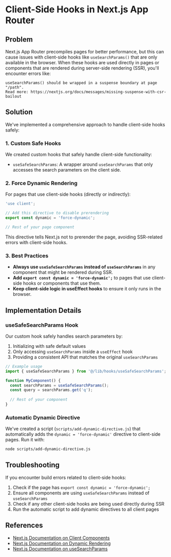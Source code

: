 # Client-Side Hooks in Next.js App Router

## Problem

Next.js App Router precompiles pages for better performance, but this can cause issues with client-side hooks like `useSearchParams()` that are only available in the browser. When these hooks are used directly in pages or components that are rendered during server-side rendering (SSR), you'll encounter errors like:

```
useSearchParams() should be wrapped in a suspense boundary at page "/path". 
Read more: https://nextjs.org/docs/messages/missing-suspense-with-csr-bailout
```

## Solution

We've implemented a comprehensive approach to handle client-side hooks safely:

### 1. Custom Safe Hooks

We created custom hooks that safely handle client-side functionality:

- `useSafeSearchParams`: A wrapper around `useSearchParams` that only accesses the search parameters on the client side.

### 2. Force Dynamic Rendering

For pages that use client-side hooks (directly or indirectly):

```typescript
'use client';

// Add this directive to disable prerendering
export const dynamic = 'force-dynamic';

// Rest of your page component
```

This directive tells Next.js not to prerender the page, avoiding SSR-related errors with client-side hooks.

### 3. Best Practices

- **Always use `useSafeSearchParams` instead of `useSearchParams`** in any component that might be rendered during SSR.
- **Add `export const dynamic = 'force-dynamic';`** to pages that use client-side hooks or components that use them.
- **Keep client-side logic in useEffect hooks** to ensure it only runs in the browser.

## Implementation Details

### useSafeSearchParams Hook

Our custom hook safely handles search parameters by:

1. Initializing with safe default values
2. Only accessing `useSearchParams` inside a `useEffect` hook
3. Providing a consistent API that matches the original `useSearchParams`

```typescript
// Example usage
import { useSafeSearchParams } from '@/lib/hooks/useSafeSearchParams';

function MyComponent() {
  const searchParams = useSafeSearchParams();
  const query = searchParams.get('q');
  
  // Rest of your component
}
```

### Automatic Dynamic Directive

We've created a script (`scripts/add-dynamic-directive.js`) that automatically adds the `dynamic = 'force-dynamic'` directive to client-side pages. Run it with:

```bash
node scripts/add-dynamic-directive.js
```

## Troubleshooting

If you encounter build errors related to client-side hooks:

1. Check if the page has `export const dynamic = 'force-dynamic';`
2. Ensure all components are using `useSafeSearchParams` instead of `useSearchParams`
3. Check if any other client-side hooks are being used directly during SSR
4. Run the automatic script to add dynamic directives to all client pages

## References

- [Next.js Documentation on Client Components](https://nextjs.org/docs/app/building-your-application/rendering/client-components)
- [Next.js Documentation on Dynamic Rendering](https://nextjs.org/docs/app/building-your-application/rendering/server-components#dynamic-rendering)
- [Next.js Documentation on useSearchParams](https://nextjs.org/docs/app/api-reference/functions/use-search-params)
